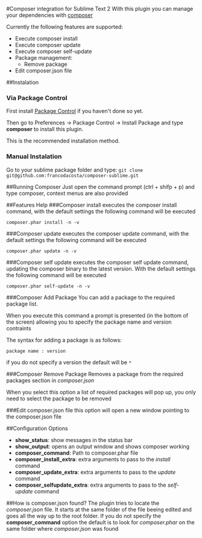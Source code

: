 #Composer integration for Sublime Text 2
With this plugin you can manage your dependencies with [composer](http://www.getcomposer.org/)

Currently the following features are supported:
* Execute composer install
* Execute composer update
* Execute composer self-update
* Package management:
  * Remove package
* Edit composer.json file


##Instalation
### Via Package Control
First install [Package Control](http://wbond.net/sublime_packages/package_control/installation) if you haven't done so yet.

Then go to Preferences -> Package Control -> Install Package and type **composer** to install this plugin.

This is the recommended installation method.
### Manual Instalation
Go to your sublime package folder and type:
```git clone git@github.com:francodacosta/composer-sublime.git```

##Running Composer
Just open the command prompt (ctrl + shifp + p) and type composer, context menus are also provided

##Features Help
###Composer install
executes the composer install command, with the default settings the following command will be executed

```composer.phar install -n -v```

###Composer update
executes the composer update command, with the default settings the following command will be executed

```composer.phar update -n -v```

###Composer self update
executes the composer self update command, updating the composer binary to the latest version.
With the default settings the following command will be executed

```composer.phar self-update -n -v```

###Composer Add Package
You can add a package to the required package list.

When you execute this command a prompt is presented (in the bottom of the screen) allowing you to specify the package name and version contraints

The syntax for adding a package is as follows:

```package name : version```

if you do not specify a version the default will be ```*```

###Composer Remove Package
Removes a package from the required packages section in *composer.json*

When you select this option a list of required packages will pop up, you only need to select the package to be removed

###Edit composer.json file
this option will open a new window pointing to the composer.json file

##Configuration Options

* __show_status__: show messages in the status bar
* __show_output__: opens an output window and shows composer working
* __composer_command__:  Path to composer.phar file
* __composer_install_extra__: extra arguments to pass to the *install* command
* __composer_update_extra__: extra arguments to pass to the *update* command
* __composer_selfupdate_extra__: extra arguments to pass to the *self-update* command

##How is composer.json found?
The plugin tries to locate the *composer.json* file. It starts at the same folder of the file beeing edited and goes all the way up to the root folder.
If you do not specify the __composer_command__ option the default is to look for *composer.phar* on the same folder where *composer.json* was found
